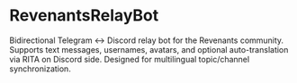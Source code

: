 # RevenantsRelayBot
Bidirectional Telegram ↔ Discord relay bot for the Revenants community. Supports text messages, usernames, avatars, and optional auto-translation via RITA on Discord side. Designed for multilingual topic/channel synchronization.
